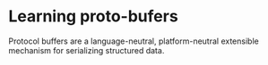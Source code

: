 # Learning proto-bufers 

Protocol buffers are a language-neutral, platform-neutral extensible mechanism for serializing structured data.
